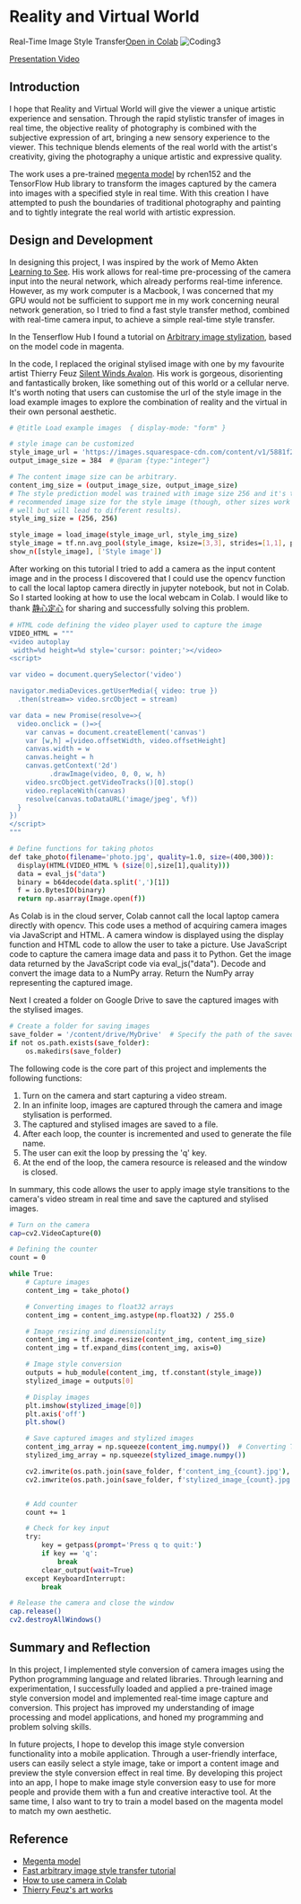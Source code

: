# Reality and Virtual World
Real-Time Image Style Transfer[Open in Colab](https://colab.research.google.com/drive/1TrY03YGp5YR7jpOlBRLhhGvHfyEpgzaM)
![Coding3](https://github.com/wwdddq/Coding3/blob/main/images/result.png)

[Presentation Video]()


## Introduction
I hope that Reality and Virtual World will give the viewer a unique artistic experience and sensation. Through the rapid stylistic transfer of images in real time, the objective reality of photography is combined with the subjective expression of art, bringing a new sensory experience to the viewer. This technique blends elements of the real world with the artist's creativity, giving the photography a unique artistic and expressive quality.

The work uses a pre-trained [megenta model](https://github.com/magenta/magenta/tree/main/magenta/models/arbitrary_image_stylization) by rchen152 and the TensorFlow Hub library to transform the images captured by the camera into images with a specified style in real time. With this creation I have attempted to push the boundaries of traditional photography and painting and to tightly integrate the real world with artistic expression.


## Design and Development
In designing this project, I was inspired by the work of Memo Akten [Learning to See](https://www.memo.tv/works/learning-to-see/). His work allows for real-time pre-processing of the camera input into the neural network, which already performs real-time inference. However, as my work computer is a Macbook, I was concerned that my GPU would not be sufficient to support me in my work concerning neural network generation, so I tried to find a fast style transfer method, combined with real-time camera input, to achieve a simple real-time style transfer.

In the Tenserflow Hub I found a tutorial on [Arbitrary image stylization](https://tensorflow.google.cn/hub/tutorials/tf2_arbitrary_image_stylization?hl=zh-cn), based on the model code in magenta. 

In the code, I replaced the original stylised image with one by my favourite artist Thierry Feuz [Silent Winds Avalon](https://www.thierryfeuz.com/silent-winds/hth545k06wuypp2jrgdobw9cl2z1hy). His work is gorgeous, disorienting and fantastically broken, like something out of this world or a cellular nerve. It's worth noting that users can customise the url of the style image in the load example images to explore the combination of reality and the virtual in their own personal aesthetic.

```bash
# @title Load example images  { display-mode: "form" }

# style image can be customized
style_image_url = 'https://images.squarespace-cdn.com/content/v1/5881f213a5790ac16d505983/1486549429319-3BHSRUYJO1TSUS5R2JEM/Silent-Winds-Avalon%2C-110x90cm%2C-2014-copie.jpg?format=1000w'  # @param {type:"string"}
output_image_size = 384  # @param {type:"integer"}

# The content image size can be arbitrary.
content_img_size = (output_image_size, output_image_size)
# The style prediction model was trained with image size 256 and it's the
# recommended image size for the style image (though, other sizes work as
# well but will lead to different results).
style_img_size = (256, 256)

style_image = load_image(style_image_url, style_img_size)
style_image = tf.nn.avg_pool(style_image, ksize=[3,3], strides=[1,1], padding='SAME')
show_n([style_image], ['Style image'])
```

After working on this tutorial I tried to add a camera as the input content image and in the process I discovered that I could use the opencv function to call the local laptop camera directly in jupyter notebook, but not in Colab. So I started looking at how to use the local webcam in Colab. I would like to thank [静心定心](https://blog.csdn.net/weixin_42143481/article/details/105771183?ops_request_misc=%257B%2522request%255Fid%2522%253A%2522168681998016800225516119%2522%252C%2522scm%2522%253A%252220140713.130102334..%2522%257D&request_id=168681998016800225516119&biz_id=0&utm_medium=distribute.pc_search_result.none-task-blog-2~all~sobaiduend~default-1-105771183-null-null.142^v88^insert_down38v5,239^v2^insert_chatgpt&utm_term=colab%E6%91%84%E5%83%8F%E5%A4%B4&spm=1018.2226.3001.4187) for sharing and successfully solving this problem.

```bash
# HTML code defining the video player used to capture the image
VIDEO_HTML = """
<video autoplay
 width=%d height=%d style='cursor: pointer;'></video>
<script>

var video = document.querySelector('video')

navigator.mediaDevices.getUserMedia({ video: true })
  .then(stream=> video.srcObject = stream)

var data = new Promise(resolve=>{
  video.onclick = ()=>{
    var canvas = document.createElement('canvas')
    var [w,h] =[video.offsetWidth, video.offsetHeight]
    canvas.width = w
    canvas.height = h
    canvas.getContext('2d')
          .drawImage(video, 0, 0, w, h)
    video.srcObject.getVideoTracks()[0].stop()
    video.replaceWith(canvas)
    resolve(canvas.toDataURL('image/jpeg', %f))
  }
})
</script>
"""

# Define functions for taking photos
def take_photo(filename='photo.jpg', quality=1.0, size=(400,300)):
  display(HTML(VIDEO_HTML % (size[0],size[1],quality)))
  data = eval_js("data")
  binary = b64decode(data.split(',')[1])
  f = io.BytesIO(binary)
  return np.asarray(Image.open(f))
```
As Colab is in the cloud server, Colab cannot call the local laptop camera directly with opencv. This code uses a method of acquiring camera images via JavaScript and HTML. A camera window is displayed using the display function and HTML code to allow the user to take a picture. Use JavaScript code to capture the camera image data and pass it to Python. Get the image data returned by the JavaScript code via eval_js("data"). Decode and convert the image data to a NumPy array. Return the NumPy array representing the captured image.

Next I created a folder on Google Drive to save the captured images with the stylised images.
```bash
# Create a folder for saving images
save_folder = '/content/drive/MyDrive'  # Specify the path of the saved folder
if not os.path.exists(save_folder):
    os.makedirs(save_folder)
```

The following code is the core part of this project and implements the following functions:
1. Turn on the camera and start capturing a video stream.
2. In an infinite loop, images are captured through the camera and image stylisation is performed.
3. The captured and stylised images are saved to a file.
4. After each loop, the counter is incremented and used to generate the file name.
5. The user can exit the loop by pressing the 'q' key.
6. At the end of the loop, the camera resource is released and the window is closed.

In summary, this code allows the user to apply image style transitions to the camera's video stream in real time and save the captured and stylised images.

```bash
# Turn on the camera
cap=cv2.VideoCapture(0)

# Defining the counter
count = 0

while True:
    # Capture images
    content_img = take_photo()

    # Converting images to float32 arrays
    content_img = content_img.astype(np.float32) / 255.0

    # Image resizing and dimensionality
    content_img = tf.image.resize(content_img, content_img_size)
    content_img = tf.expand_dims(content_img, axis=0)

    # Image style conversion
    outputs = hub_module(content_img, tf.constant(style_image))
    stylized_image = outputs[0]

    # Display images
    plt.imshow(stylized_image[0])
    plt.axis('off')
    plt.show()

    # Save captured images and stylized images
    content_img_array = np.squeeze(content_img.numpy())  # Converting TensorFlow tensors to NumPy arrays
    stylized_img_array = np.squeeze(stylized_image.numpy())

    cv2.imwrite(os.path.join(save_folder, f'content_img_{count}.jpg'), content_img_array)
    cv2.imwrite(os.path.join(save_folder, f'stylized_image_{count}.jpg'), stylized_img_array)


    # Add counter
    count += 1

    # Check for key input
    try:
        key = getpass(prompt='Press q to quit:')
        if key == 'q':
            break
        clear_output(wait=True)
    except KeyboardInterrupt:
        break

# Release the camera and close the window
cap.release()
cv2.destroyAllWindows()
```


## Summary and Reflection
In this project, I implemented style conversion of camera images using the Python programming language and related libraries. Through learning and experimentation, I successfully loaded and applied a pre-trained image style conversion model and implemented real-time image capture and conversion. This project has improved my understanding of image processing and model applications, and honed my programming and problem solving skills.

In future projects, I hope to develop this image style conversion functionality into a mobile application. Through a user-friendly interface, users can easily select a style image, take or import a content image and preview the style conversion effect in real time. By developing this project into an app, I hope to make image style conversion easy to use for more people and provide them with a fun and creative interactive tool. At the same time, I also want to try to train a model based on the magenta model to match my own aesthetic.


## Reference
- [Megenta model](https://github.com/magenta/magenta/tree/main/magenta/models/arbitrary_image_stylization) 
- [Fast arbitrary image style transfer tutorial](https://tensorflow.google.cn/hub/tutorials/tf2_arbitrary_image_stylization?hl=zh-cn)
- [How to use camera in Colab](https://blog.csdn.net/weixin_42143481/article/details/105771183?ops_request_misc=%257B%2522request%255Fid%2522%253A%2522168681998016800225516119%2522%252C%2522scm%2522%253A%252220140713.130102334..%2522%257D&request_id=168681998016800225516119&biz_id=0&utm_medium=distribute.pc_search_result.none-task-blog-2~all~sobaiduend~default-1-105771183-null-null.142^v88^insert_down38v5,239^v2^insert_chatgpt&utm_term=colab%E6%91%84%E5%83%8F%E5%A4%B4&spm=1018.2226.3001.4187)
- [Thierry Feuz's art works](https://www.thierryfeuz.com/silent-winds/hth545k06wuypp2jrgdobw9cl2z1hy)
